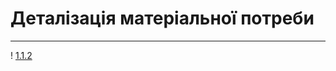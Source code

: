 # Деталізація матеріальної потреби
***
! [1.1.2](https://github.com/Sergeev1ch/webproject/blob/main/jpg/1.1.2.png)
